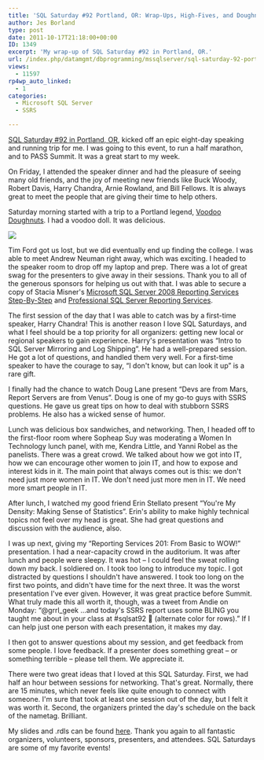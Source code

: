 ```yaml
---
title: 'SQL Saturday #92 Portland, OR: Wrap-Ups, High-Fives, and Doughnuts'
author: Jes Borland
type: post
date: 2011-10-17T21:18:00+00:00
ID: 1349
excerpt: 'My wrap-up of SQL Saturday #92 in Portland, OR.'
url: /index.php/datamgmt/dbprogramming/mssqlserver/sql-saturday-92-portland-or-2/
views:
  - 11597
rp4wp_auto_linked:
  - 1
categories:
  - Microsoft SQL Server
  - SSRS

---
```

[SQL Saturday #92 in Portland, OR][1], kicked off an epic eight-day speaking and running trip for me. I was going to this event, to run a half marathon, and to PASS Summit. It was a great start to my week. 

On Friday, I attended the speaker dinner and had the pleasure of seeing many old friends, and the joy of meeting new friends like Buck Woody, Robert Davis, Harry Chandra, Arnie Rowland, and Bill Fellows. It is always great to meet the people that are giving their time to help others. 

Saturday morning started with a trip to a Portland legend, [Voodoo Doughnuts][2]. I had a voodoo doll. It was delicious. 

![][3]

Tim Ford got us lost, but we did eventually end up finding the college. I was able to meet Andrew Neuman right away, which was exciting. I headed to the speaker room to drop off my laptop and prep. There was a lot of great swag for the presenters to give away in their sessions. Thank you to all of the generous sponsors for helping us out with that. I was able to secure a copy of Stacia Misner's [Microsoft SQL Server 2008 Reporting Services Step-By-Step][4] and [Professional SQL Server Reporting Services][5]. 

The first session of the day that I was able to catch was by a first-time speaker, Harry Chandra! This is another reason I love SQL Saturdays, and what I feel should be a top priority for all organizers: getting new local or regional speakers to gain experience. Harry's presentation was “Intro to SQL Server Mirroring and Log Shipping”. He had a well-prepared session. He got a lot of questions, and handled them very well. For a first-time speaker to have the courage to say, “I don't know, but can look it up” is a rare gift. 

I finally had the chance to watch Doug Lane present “Devs are from Mars, Report Servers are from Venus”. Doug is one of my go-to guys with SSRS questions. He gave us great tips on how to deal with stubborn SSRS problems. He also has a wicked sense of humor. 

Lunch was delicious box sandwiches, and networking. Then, I headed off to the first-floor room where Sopheap Suy was moderating a Women In Technology lunch panel, with me, Kendra Little, and Yanni Robel as the panelists. There was a great crowd. We talked about how we got into IT, how we can encourage other women to join IT, and how to expose and interest kids in it. The main point that always comes out is this: we don't need just more women in IT. We don't need just more men in IT. We need more smart people in IT. 

After lunch, I watched my good friend Erin Stellato present “You're My Density: Making Sense of Statistics”. Erin's ability to make highly technical topics not feel over my head is great. She had great questions and discussion with the audience, also. 

I was up next, giving my “Reporting Services 201: From Basic to WOW!” presentation. I had a near-capacity crowd in the auditorium. It was after lunch and people were sleepy. It was hot – I could feel the sweat rolling down my back. I soldiered on. I took too long to introduce my topic. I got distracted by questions I shouldn't have answered. I took too long on the first two points, and didn't have time for the next three. It was the worst presentation I've ever given. However, it was great practice before Summit. What truly made this all worth it, though, was a tweet from Andie on Monday: “@grrl_geek ...and today's SSRS report uses some BLING you taught me about in your class at #sqlsat92 🙂 (alternate color for rows).” If I can help just one person with each presentation, it makes my day. 

I then got to answer questions about my session, and get feedback from some people. I love feedback. If a presenter does something great – or something terrible – please tell them. We appreciate it. 

There were two great ideas that I loved at this SQL Saturday. First, we had half an hour between sessions for networking. That's great. Normally, there are 15 minutes, which never feels like quite enough to connect with someone. I'm sure that took at least one session out of the day, but I felt it was worth it. Second, the organizers printed the day's schedule on the back of the nametag. Brilliant. 

My slides and .rdls can be found [here][6]. Thank you again to all fantastic organizers, volunteers, sponsors, presenters, and attendees. SQL Saturdays are some of my favorite events!

 [1]: http://sqlsaturday.com/eventhome.aspx
 [2]: http://voodoodoughnut.com/index.php
 [3]: /wp-content/uploads/users/grrlgeek/IMG_1497_small.jpg?mtime=1318893291 ""
 [4]: http://www.amazon.com/Microsoft%C2%AE-Server%C2%AE-Reporting-Services-Microsoft/dp/0735626472/ref=sr_1_3?ie=UTF8&qid=1318893376&sr=8-3
 [5]: http://www.amazon.com/Professional-SQL-Server-Reporting-Services/dp/0764568787/ref=sr_1_10?s=books&ie=UTF8&qid=1318893484&sr=1-10
 [6]: http://sqlsaturday.com/viewsession.aspx?sat=92&sessionid=4830